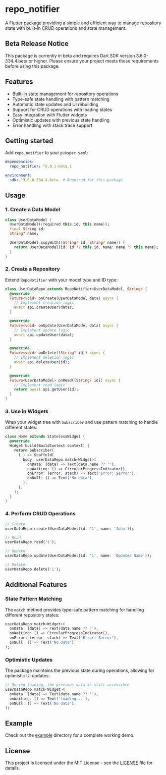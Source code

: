 # repo_notifier

A Flutter package providing a simple and efficient way to manage repository state with built-in CRUD operations and state management.

## Beta Release Notice

This package is currently in beta and requires Dart SDK version 3.6.0-334.4.beta or higher. Please ensure your project meets these requirements before using this package.

## Features

- Built-in state management for repository operations
- Type-safe state handling with pattern matching
- Automatic state updates and UI rebuilding
- Support for CRUD operations with loading states
- Easy integration with Flutter widgets
- Optimistic updates with previous state handling
- Error handling with stack trace support

## Getting started

Add `repo_notifier` to your `pubspec.yaml`:

```yaml
dependencies:
  repo_notifier: ^0.0.1-beta.1

environment:
  sdk: ^3.6.0-334.4.beta  # Required for this package
```

## Usage

### 1. Create a Data Model

```dart
class UserDataModel {
  UserDataModel({required this.id, this.name});
  final String id;
  String? name;

  UserDataModel copyWith({String? id, String? name}) {
    return UserDataModel(id: id ?? this.id, name: name ?? this.name);
  }
}
```

### 2. Create a Repository

Extend `RepoNotifier` with your model type and ID type:

```dart
class UserDataRepo extends RepoNotifier<UserDataModel, String> {
  @override
  Future<void> onCreate(UserDataModel data) async {
    // Implement creation logic
    await api.createUser(data);
  }

  @override
  Future<void> onUpdate(UserDataModel data) async {
    // Implement update logic
    await api.updateUser(data);
  }

  @override
  Future<void> onDelete([String? id]) async {
    // Implement deletion logic
    await api.deleteUser(id);
  }

  @override
  Future<UserDataModel> onRead([String? id]) async {
    // Implement read logic
    return await api.getUser(id);
  }
}
```

### 3. Use in Widgets

Wrap your widget tree with `Subscriber` and use pattern matching to handle different states:

```dart
class Home extends StatelessWidget {
  @override
  Widget build(BuildContext context) {
    return Subscriber(
      (_) => Scaffold(
        body: userDataRepo.match<Widget>(
          onData: (data) => Text(data.name ?? ''),
          onWaiting: () => CircularProgressIndicator(),
          onError: (error, stack) => Text('Error: $error'),
          onNull: () => Text('No data'),
        ),
      ),
    );
  }
}
```

### 4. Perform CRUD Operations

```dart
// Create
userDataRepo.create(UserDataModel(id: '1', name: 'John'));

// Read
userDataRepo.read('1');

// Update
userDataRepo.update(UserDataModel(id: '1', name: 'Updated Name'));

// Delete
userDataRepo.delete('1');
```

## Additional Features

### State Pattern Matching

The `match` method provides type-safe pattern matching for handling different repository states:

```dart
userDataRepo.match<Widget>(
  onData: (data) => Text(data.name ?? ''),
  onWaiting: () => CircularProgressIndicator(),
  onError: (error, stack) => Text('Error: $error'),
  onNull: () => Text('No data'),
);
```

### Optimistic Updates

The package maintains the previous state during operations, allowing for optimistic UI updates:

```dart
// During loading, the previous data is still accessible
userDataRepo.match<Widget>(
  onData: (data) => Text(data.name ?? ''),
  onWaiting: () => Text('Loading...'),
  onNull: () => Text('No data'),
);
```

## Example

Check out the [example](example) directory for a complete working demo.

## License

This project is licensed under the MIT License - see the [LICENSE](LICENSE) file for details.
